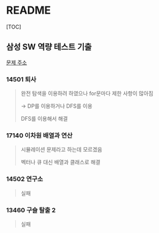# README

[TOC]

## 삼성 SW 역량 테스트 기출



[문제 주소](https://www.acmicpc.net/workbook/view/1152)



### 14501 퇴사

> 완전 탐색을 이용하려 하였으나 for문마다 제한 사항이 많아짐
>
> -> DP를 이용하거나 DFS를 이용
>
> DFS를 이용해서 해결



### 17140 이차원 배열과 연산

> 시뮬레이션 문제라고 하는데 모르겠음
>
> 벡터나 큐 대신 배열과 클래스로 해결



### 14502 연구소

> 실패



### 13460 구슬 탈출 2

> 실패

